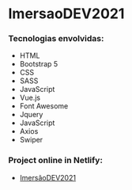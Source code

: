 # ImersaoDEV2021

### Tecnologias envolvidas:

- HTML
- Bootstrap 5
- CSS
- SASS
- JavaScript
- Vue.js
- Font Awesome
- Jquery
- JavaScript
- Axios
- Swiper

### Project online in Netlify:
- [ImersãoDEV2021](https://imersaodev2021.netlify.app)